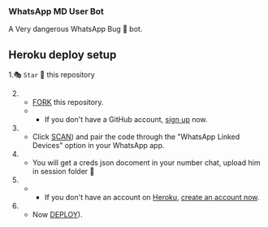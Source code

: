 ### WhatsApp MD User Bot

A Very dangerous WhatsApp Bug 🐛 bot. 

## Heroku deploy setup


1.🎭 `Star` 🌟 this repository

2.  - [FORK](https://github.com/techgod143/TECH-GOD-BUG-BOT/fork) this repository.
    -    - If you don't have a GitHub account, [sign up](https://github.com/join) now.

3.   - Click [SCAN](https://replit.com/@DGXeon/Xeon-PairCode?v=1)) and pair the code through the "WhatsApp Linked Devices" option in your WhatsApp app.
4.  - You will get a creds json docoment in your number chat, upload him in session folder 📂
5.   -    - If you don't have an account on [Heroku](https://signup.heroku.com/), [create an account now](https://signup.heroku.com/).
6.  - Now [DEPLOY](https://dashboard.heroku.com/new?template=https://github.com/techgod143/TECH-GOD-BUG-BOT&template=https://github.com/techgod143/TECH-GOD-BUG-BOT.git)).
